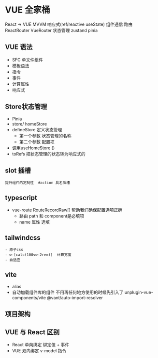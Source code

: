 # VUE 全家桶

React   ->    VUE     MVVM 响应式(ref/reactive  useState) 组件通信
路由 ReactRouter  VueRouter
状态管理  zustand  pinia

## VUE 语法
- SFC 单文件组件
- 模板语法
- 指令
- 事件
- 计算属性
- 响应式

## Store状态管理
- Pinia
- store/
    homeStore
- defineStore 定义状态管理
    - 第一个参数 状态管理的名称
    - 第二个参数 配置项
- 调用useHomeStore ()
- toRefs 把状态管理的状态转为响应式的

## slot 插槽
    提升组件的定制性  #action 具名插槽


## typescript 
- vue-route  RouteRecordRaw[]  帮助我们确保配置选项正确
    - 路由 path  和 component是必填项
    - name 属性 选填

## tailwindcss 
    - 原子css
    - w-[calc(100vw-2rem)]  计算宽度
    - 自适应
    
## vite
- alias
- 自动加载组件库的组件
    不用再任何地方使用的时候先引入了
    unplugin-vue-components/vite
    @vant/auto-import-resolver


## 项目架构

## VUE 与 React 区别
- React 单向绑定 绑定值 + 事件
- VUE 双向绑定 v-model 指令